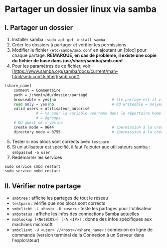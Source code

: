# Partager un dossier linux via samba

## I. Partager un dossier

1. Installer samba : `sudo apt-get install samba`
2. Créer les dossiers à partager et vérifier les permissions
3. Modifier le fichier `/etc/samba/smb.conf` en ajoutant un [bloc] pour chaque partage. **REMARQUE, en cas de problème, il existe une copie du fichier de base dans /usr/share/samba/smb.conf**
4. Pour les paramètres de ce fichier, voir [https://www.samba.org/samba/docs/current/man-html/smb.conf.5.html](smb.conf)

```sh
[share_name]
    comment = Commentaire
    path = /chemin/du/dossier/partagé
    browseable = yes|no                         # (le partage est-il visible ?)
    read only = yes|no                          # OU writeable = no|yes
    valid users = utilisateur_autorisé 
              # = %s pour la variable username dans le répertoire home
              # = @groups
    # OU guest ok = yes|no 
    create mode = 0644                          # (permission à la création d'un fichier)
    directory mode = 0755                       # (permission à la création d'un dossier)
```

5. Tester si nos blocs sont corrects avec `testparm`
6. Si un utilisateur est spécifié, il faut l'ajouter aux utilisateurs samba : `smbpasswd -a user`
7. Redémarrer les services

```shell
sudo service smbd restart
sudo service nmbd restart
```

## II. Vérifier notre partage

* `smbtree` : affiche les partages de tout le réseau
* `testparm` : vérifie que nos blocs sont corrects
* `smbcliebt -L <host> -U <user>` : teste les partages pour l'utilisateur
* `smbstatus` : affiche les infos des connections Samba actuelles
* `nmblookup [<NetBIOS>] [-A <IP>]` : donne des infos spécifiques aux machines microsoft
* `smbclient -U <user> //<host>/<share_name>` : connexion en ligne de commande (version terminal de la Connexion à un Serveur dans l'explorateur)
